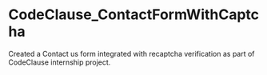 # CodeClause_ContactFormWithCaptcha
Created a Contact us form integrated with recaptcha verification as part of CodeClause internship project.
